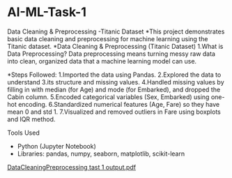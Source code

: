 # AI-ML-Task-1
Data Cleaning & Preprocessing -Titanic Dataset
*This project demonstrates basic data cleaning and preprocessing for machine learning using the Titanic dataset.
*Data Cleaning & Preprocessing (Titanic Dataset) 
1.What is Data Preprocessing?
Data preprocessing means turning messy raw data into clean, organized data that a machine learning model can use.

*Steps Followed:
1.Imported the data using Pandas.
2.Explored the data to understand
3.its structure and missing values.
4.Handled missing values by filling in with median (for Age) and mode (for Embarked), and dropped the Cabin column.
5.Encoded categorical variables (Sex, Embarked) using one-hot encoding.
6.Standardized numerical features (Age, Fare) so they have mean 0 and std 1.
7.Visualized and removed outliers in Fare using boxplots and IQR method.

Tools Used
- Python (Jupyter Notebook)
- Libraries: pandas, numpy, seaborn, matplotlib, scikit-learn

[DataCleaningPreprocessing tast 1 output.pdf](https://github.com/user-attachments/files/20861281/DataCleaningPreprocessing.tast.1.output.pdf)
